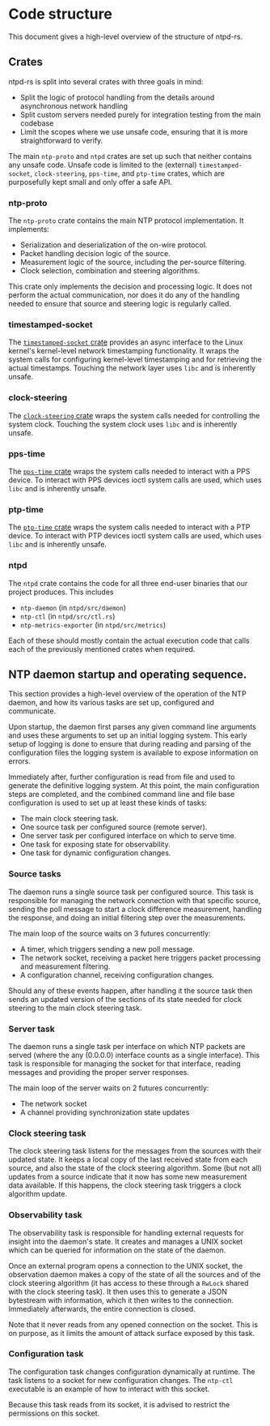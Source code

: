 # Code structure

This document gives a high-level overview of the structure of ntpd-rs.

## Crates

ntpd-rs is split into several crates with three goals in mind:

 - Split the logic of protocol handling from the details around asynchronous
   network handling
 - Split custom servers needed purely for integration testing from the main
   codebase
 - Limit the scopes where we use unsafe code, ensuring that it is more
   straightforward to verify.

The main `ntp-proto` and `ntpd` crates are set up such that neither contains any
unsafe code. Unsafe code is limited to the (external) `timestamped-socket`,
`clock-steering`, `pps-time`, and `ptp-time` crates, which are purposefully kept
small and only offer a safe API.

### ntp-proto

The `ntp-proto` crate contains the main NTP protocol implementation. It
implements:
 - Serialization and deserialization of the on-wire protocol.
 - Packet handling decision logic of the source.
 - Measurement logic of the source, including the per-source filtering.
 - Clock selection, combination and steering algorithms.

This crate only implements the decision and processing logic. It does not
perform the actual communication, nor does it do any of the handling needed to
ensure that source and steering logic is regularly called.

### timestamped-socket

The [`timestamped-socket` crate](https://github.com/pendulum-project/timestamped-socket) provides an async interface to the Linux kernel's
kernel-level network timestamping functionality. It wraps the system calls for
configuring kernel-level timestamping and for retrieving the actual timestamps.
Touching the network layer uses `libc` and is inherently unsafe.

### clock-steering

The [`clock-steering` crate](https://github.com/pendulum-project/clock-steering) wraps the system calls needed for controlling the system
clock. Touching the system clock uses `libc` and is inherently unsafe.

### pps-time

The [`pps-time` crate](https://github.com/pendulum-project/pps-time) wraps the system calls needed to interact with a PPS device. To
interact with PPS devices ioctl system calls are used, which uses `libc` and is inherently unsafe.

### ptp-time

The [`ptp-time` crate](https://github.com/paulgear/ptp-time) wraps the system calls needed to interact with a PTP device. To
interact with PTP devices ioctl system calls are used, which uses `libc` and is inherently unsafe.

### ntpd

The `ntpd` crate contains the code for all three end-user binaries that our
project produces. This includes

- `ntp-daemon` (in `ntpd/src/daemon`)
- `ntp-ctl` (in `ntpd/src/ctl.rs`)
- `ntp-metrics-exporter` (in `ntpd/src/metrics`)

Each of these should mostly contain the actual execution code that calls each
of the previously mentioned crates when required.

## NTP daemon startup and operating sequence.

This section provides a high-level overview of the operation of the NTP daemon,
and how its various tasks are set up, configured and communicate.

Upon startup, the daemon first parses any given command line arguments and uses
these arguments to set up an initial logging system. This early setup of logging
is done to ensure that during reading and parsing of the configuration files the
logging system is available to expose information on errors.

Immediately after, further configuration is read from file and used to generate
the definitive logging system. At this point, the main configuration steps are
completed, and the combined command line and file base configuration is used to
set up at least these kinds of tasks:
 - The main clock steering task.
 - One source task per configured source (remote server).
 - One server task per configured interface on which to serve time.
 - One task for exposing state for observability.
 - One task for dynamic configuration changes.

### Source tasks

The daemon runs a single source task per configured source. This task is
responsible for managing the network connection with that specific source,
sending the poll message to start a clock difference measurement, handling the
response, and doing an initial filtering step over the measurements.

The main loop of the source waits on 3 futures concurrently:
 - A timer, which triggers sending a new poll message.
 - The network socket, receiving a packet here triggers packet processing and
   measurement filtering.
 - A configuration channel, receiving configuration changes.

Should any of these events happen, after handling it the source task then sends
an updated version of the sections of its state needed for clock steering to the
main clock steering task.

### Server task

The daemon runs a single task per interface on which NTP packets are served
(where the any (0.0.0.0) interface counts as a single interface). This task is
responsible for managing the socket for that interface, reading messages and
providing the proper server responses.

The main loop of the server waits on 2 futures concurrently:
 - The network socket
 - A channel providing synchronization state updates

### Clock steering task

The clock steering task listens for the messages from the sources with their
updated state. It keeps a local copy of the last received state from each
source, and also the state of the clock steering algorithm. Some (but not all)
updates from a source indicate that it now has some new measurement data
available. If this happens, the clock steering task triggers a clock algorithm
update.

### Observability task

The observability task is responsible for handling external requests for
insight into the daemon's state. It creates and manages a UNIX socket which can
be queried for information on the state of the daemon.

Once an external program opens a connection to the UNIX socket, the observation
daemon makes a copy of the state of all the sources and of the clock steering
algorithm (it has access to these through a `RwLock` shared with the clock
steering task). It then uses this to generate a JSON bytestream with
information, which it then writes to the connection. Immediately afterwards,
the entire connection is closed.

Note that it never reads from any opened connection on the socket. This is on
purpose, as it limits the amount of attack surface exposed by this task.

### Configuration task

The configuration task changes configuration dynamically at runtime. The task
listens to a socket for new configuration changes. The `ntp-ctl` executable is
an example of how to interact with this socket.

Because this task reads from its socket, it is advised to restrict the
permissions on this socket.

